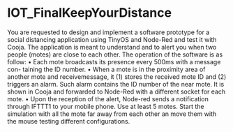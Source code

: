 # IOT_FinalKeepYourDistance

You are requested to design and implement a software prototype for a social
distancing application using TinyOS and Node-Red and test it with Cooja.
The application is meant to understand and to alert you when two people
(motes) are close to each other. The operation of the software is as follow:
• Each mote broadcasts its presence every 500ms with a message con-
taining the ID number.
• When a mote is in the proximity area of another mote and receivemessage, it (1) stores the received mote ID and (2) triggers an alarm.
Such alarm contains the ID number of the near mote. It is shown
in Cooja and forwarded to Node-Red with a different socket for each
mote.
• Upon the reception of the alert, Node-red sends a notification through
IFTTT1 to your mobile phone.
Use at least 5 motes. Start the simulation with all the mote far away from
each other an move them with the mouse testing different configurations.
